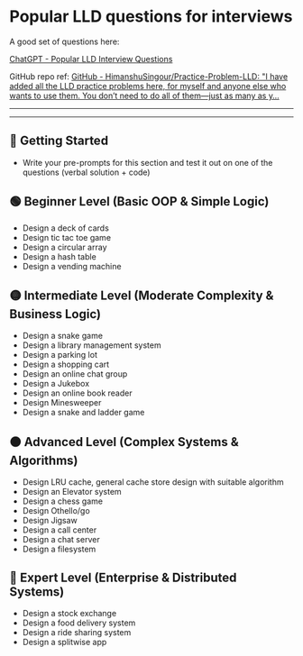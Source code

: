 # Popular LLD questions for interviews

A good set of questions here:

[ChatGPT - Popular LLD Interview Questions](https://chatgpt.com/share/683ad373-7860-8005-b531-321c0f3d6830)

GitHub repo ref:
[GitHub - HimanshuSingour/Practice-Problem-LLD: &#34;I have added all the LLD practice problems here, for myself and anyone else who wants to use them. You don’t need to do all of them—just as many as y…](https://github.com/HimanshuSingour/Practice-Problem-LLD)

---

---

## 📝 Getting Started

* Write your pre-prompts for this section and test it out on one of the questions (verbal solution + code)

## 🟢 Beginner Level (Basic OOP & Simple Logic)

* Design a deck of cards
* Design tic tac toe game
* Design a circular array
* Design a hash table
* Design a vending machine

## 🟡 Intermediate Level (Moderate Complexity & Business Logic)

* Design a snake game
* Design a library management system
* Design a parking lot
* Design a shopping cart
* Design an online chat group
* Design a Jukebox
* Design an online book reader
* Design Minesweeper
* Design a snake and ladder game

## 🟠 Advanced Level (Complex Systems & Algorithms)

* Design LRU cache, general cache store design with suitable algorithm
* Design an Elevator system
* Design a chess game
* Design Othello/go
* Design Jigsaw
* Design a call center
* Design a chat server
* Design a filesystem

## 🔴 Expert Level (Enterprise & Distributed Systems)

* Design a stock exchange
* Design a food delivery system
* Design a ride sharing system
* Design a splitwise app
